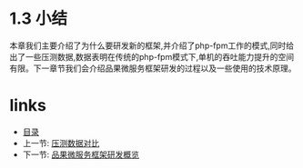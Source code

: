 # 1.3 小结

本章我们主要介绍了为什么要研发新的框架,并介绍了php-fpm工作的模式,同时给出了一些压测数据,数据表明在传统的php-fpm模式下,单机的吞吐能力提升的空间有限。下一章节我们会介绍品果微服务框架研发的过程以及一些使用的技术原理。

# links
  * [目录](<preface-目录.md>)
  * 上一节: [压测数据对比](<01.2-压测数据对比.md>)
  * 下一节: [品果微服务框架研发概览](<02.0-品果微服务框架研发概览.md>)